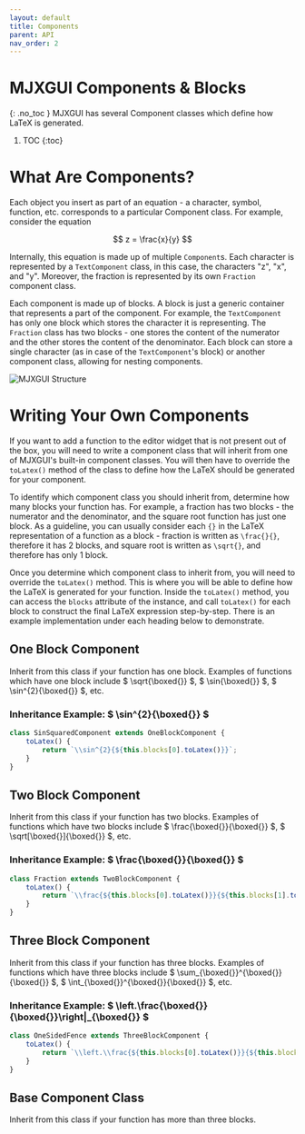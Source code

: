 ```yaml
---
layout: default
title: Components
parent: API
nav_order: 2
---
```


# MJXGUI Components & Blocks
{: .no_toc }
MJXGUI has several Component classes which define how LaTeX is generated.

1. TOC
{:toc}

# What Are Components?
Each object you insert as part of an equation - a character, symbol, function, etc. corresponds to a particular Component class. For example, consider the equation

$$ z = \frac{x}{y} $$

Internally, this equation is made up of multiple `Component`s. Each character is represented by a `TextComponent` class, in this case, the characters "z", "x", and "y". Moreover, the fraction is represented by its own `Fraction` component class. 

Each component is made up of blocks. A block is just a generic container that represents a part of the component. For example, the `TextComponent` has only one block which stores the character it is representing. The `Fraction` class has two blocks - one stores the content of the numerator and the other stores the content of the denominator. Each block can store a single character (as in case of the `TextComponent`'s block) or another component class, allowing for nesting components.

![MJXGUI Structure](../media/mjxgui-structure.svg)

# Writing Your Own Components
If you want to add a function to the editor widget that is not present out of the box, you will need to write a component class that will inherit from one of MJXGUI's built-in component classes. You will then have to override the `toLatex()` method of the class to define how the LaTeX should be generated for your component.

To identify which component class you should inherit from, determine how many blocks your function has. For example, a fraction has two blocks - the numerator and the denominator, and the square root function has just one block. As a guideline, you can usually consider each `{}` in the LaTeX representation of a function as a block - fraction is written as `\frac{}{}`, therefore it has 2 blocks, and square root is written as `\sqrt{}`, and therefore has only 1 block.

Once you determine which component class to inherit from, you will need to override the `toLatex()` method. This is where you will be able to define how the LaTeX is generated for your function. Inside the `toLatex()` method, you can access the `blocks` attribute of the instance, and call `toLatex()` for each block to construct the final LaTeX expression step-by-step. There is an example implementation under each heading below to demonstrate.

## One Block Component
Inherit from this class if your function has one block. Examples of functions which have one block include $ \sqrt{\boxed{}} $, $ \sin{\boxed{}} $, $ \sin^{2}{\boxed{}} $, etc.

### Inheritance Example: $ \sin^{2}{\boxed{}} $
```javascript
class SinSquaredComponent extends OneBlockComponent {
    toLatex() {
        return `\\sin^{2}{${this.blocks[0].toLatex()}}`;
    }
}
```

## Two Block Component
Inherit from this class if your function has two blocks. Examples of functions which have two blocks include $ \frac{\boxed{}}{\boxed{}} $, $ \sqrt[\boxed{}]{\boxed{}} $, etc.

### Inheritance Example: $ \frac{\boxed{}}{\boxed{}} $
```javascript
class Fraction extends TwoBlockComponent {
    toLatex() {
        return `\\frac{${this.blocks[0].toLatex()}}{${this.blocks[1].toLatex()}}`;
    }
}
```

## Three Block Component
Inherit from this class if your function has three blocks. Examples of functions which have three blocks include $ \sum_{\boxed{}}^{\boxed{}}{\boxed{}} $, $ \int_{\boxed{}}^{\boxed{}}{\boxed{}} $, etc.

### Inheritance Example: $ \left.\frac{\boxed{}}{\boxed{}}\right|_{\boxed{}} $
```javascript
class OneSidedFence extends ThreeBlockComponent {
    toLatex() {
        return `\\left.\\frac{${this.blocks[0].toLatex()}}{${this.blocks[1].toLatex()}}\\right|_{${this.blocks[2].toLatex()}}`;
    }
}
```

## Base Component Class
Inherit from this class if your function has more than three blocks.